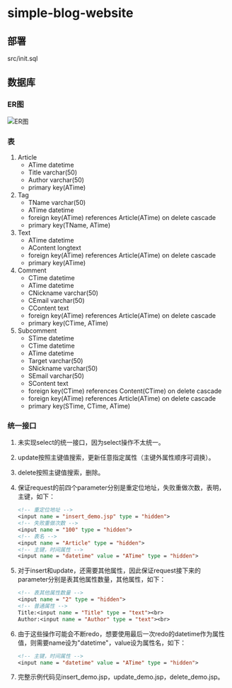 # simple-blog-website

## 部署

src/init.sql

## 数据库

### ER图

![ER图](images/ER图.png)

### 表

1. Article
    - ATime datetime
    - Title varchar(50)
    - Author varchar(50)
    - primary key(ATime)
2. Tag
    - TName varchar(50)
    - ATime datetime
    - foreign key(ATime) references Article(ATime) on delete cascade
    - primary key(TName, ATime)
3. Text
    - ATime datetime
    - AContent longtext
    - foreign key(ATime) references Article(ATime) on delete cascade
    - primary key(ATime)
4. Comment
    - CTime datetime
    - ATime datetime
    - CNickname varchar(50)
    - CEmail varchar(50)
    - CContent text
    - foreign key(ATime) references Article(ATime) on delete cascade
    - primary key(CTime, ATime)
5. Subcomment
    - STime datetime
    - CTime datetime
    - ATime datetime
    - Target varchar(50)
    - SNickname varchar(50)
    - SEmail varchar(50)
    - SContent text
    - foreign key(CTime) references Content(CTime) on delete cascade
    - foreign key(ATime) references Article(ATime) on delete cascade
    - primary key(STime, CTime, ATime)

### 统一接口

1. 未实现select的统一接口，因为select操作不太统一。
2. update按照主键值搜索，更新任意指定属性（主键外属性顺序可调换）。
3. delete按照主键值搜索，删除。
4. 保证request的前四个parameter分别是重定位地址，失败重做次数，表明，主键，如下：

    ```jsp
    <!-- 重定位地址 -->
    <input name = "insert_demo.jsp" type = "hidden">
    <!-- 失败重做次数 -->
    <input name = "100" type = "hidden">
    <!-- 表名 -->
    <input name = "Article" type = "hidden">
    <!-- 主键，时间属性 -->
    <input name = "datetime" value = "ATime" type = "hidden">
    ```

5. 对于insert和update，还需要其他属性，因此保证request接下来的parameter分别是表其他属性数量，其他属性，如下：

    ```jsp
    <!-- 表其他属性数量 -->
    <input name = "2" type = "hidden">
    <!-- 普通属性 -->
    Title:<input name = "Title" type = "text"><br>
    Author:<input name = "Author" type = "text"><br>
    ```

6. 由于这些操作可能会不断redo，想要使用最后一次redo的datetime作为属性值，则需要name设为"datetime"，value设为属性名，如下：

    ```jsp
    <!-- 主键，时间属性 -->
    <input name = "datetime" value = "ATime" type = "hidden">
    ```

7. 完整示例代码见insert_demo.jsp，update_demo.jsp，delete_demo.jsp。
